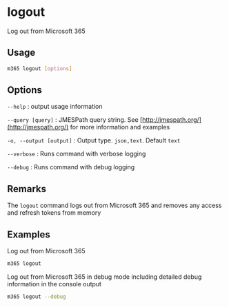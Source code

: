 # logout

Log out from Microsoft 365

## Usage

```sh
m365 logout [options]
```

## Options

`--help`
: output usage information

`--query [query]`
: JMESPath query string. See [http://jmespath.org/](http://jmespath.org/) for more information and examples

`-o, --output [output]`
: Output type. `json,text`. Default `text`

`--verbose`
: Runs command with verbose logging

`--debug`
: Runs command with debug logging

## Remarks

The `logout` command logs out from Microsoft 365 and removes any access and refresh tokens from memory

## Examples

Log out from Microsoft 365

```sh
m365 logout
```

Log out from Microsoft 365 in debug mode including detailed debug information in the console output

```sh
m365 logout --debug
```
